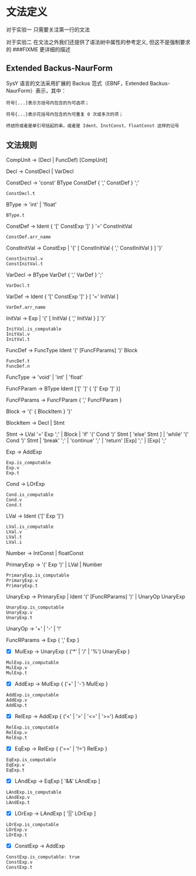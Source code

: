 # 文法定义

对于实验一 只需要关注第一行的文法

对于实验二 在文法之外我们还提供了语法树中属性的参考定义, 但这不是强制要求的 ###FIXME 更详细的描述

## Extended Backus-NaurForm

SysY 语言的文法采用扩展的 Backus 范式（EBNF，Extended Backus-NaurForm）表示，其中：

```
符号[...]表示方括号内包含的为可选项；

符号{...}表示花括号内包含的为可重复 0 次或多次的项；

终结符或者是单引号括起的串，或者是 Ident、InstConst、floatConst 这样的记号
```

## 文法规则

CompUnit -> (Decl | FuncDef) [CompUnit]

Decl -> ConstDecl | VarDecl

ConstDecl -> 'const' BType ConstDef { ',' ConstDef } ';'

```
ConstDecl.t
```

BType -> 'int' | 'float'

```
BType.t 
```

ConstDef -> Ident { '[' ConstExp ']' } '=' ConstInitVal

```
ConstDef.arr_name
```

ConstInitVal -> ConstExp | '{' [ ConstInitVal { ',' ConstInitVal } ] '}'

```
ConstInitVal.v
ConstInitVal.t
```

VarDecl -> BType VarDef { ',' VarDef } ';'

```
VarDecl.t
```

VarDef -> Ident { '[' ConstExp ']' } [ '=' InitVal ]

```
VarDef.arr_name
```

InitVal -> Exp | '{' [ InitVal { ',' InitVal } ] '}'

```
InitVal.is_computable
InitVal.v
InitVal.t
```

FuncDef -> FuncType Ident '(' [FuncFParams] ')' Block

```
FuncDef.t 
FuncDef.n 
```

FuncType -> 'void' | 'int' | 'float'

FuncFParam -> BType Ident ['[' ']' { '[' Exp ']' }]

FuncFParams -> FuncFParam { ',' FuncFParam }

Block -> '{' { BlockItem } '}'

BlockItem -> Decl | Stmt

Stmt -> LVal '=' Exp ';' | Block | 'if' '(' Cond ')' Stmt [ 'else' Stmt ] | 'while' '(' Cond ')' Stmt | 'break' ';' | 'continue' ';' | 'return' [Exp] ';' | [Exp] ';'

Exp -> AddExp

```
Exp.is_computable
Exp.v
Exp.t
```

Cond -> LOrExp

```
Cond.is_computable
Cond.v
Cond.t
```

LVal -> Ident {'[' Exp ']'}

```
LVal.is_computable
LVal.v
LVal.t
LVal.i
```

Number -> IntConst | floatConst

PrimaryExp -> '(' Exp ')' | LVal | Number

```
PrimaryExp.is_computable
PrimaryExp.v
PrimaryExp.t
```

UnaryExp -> PrimaryExp | Ident '(' [FuncRParams] ')' | UnaryOp UnaryExp

```
UnaryExp.is_computable
UnaryExp.v
UnaryExp.t
```

UnaryOp -> '+' | '-' | '!'

FuncRParams -> Exp { ',' Exp }

- [x] MulExp -> UnaryExp { ('*' | '/' | '%') UnaryExp }

```
MulExp.is_computable
MulExp.v
MulExp.t
```

- [x] AddExp -> MulExp { ('+' | '-') MulExp }

```
AddExp.is_computable
AddExp.v
AddExp.t
```

- [x] RelExp -> AddExp { ('<' | '>' | '<=' | '>=') AddExp }

```
RelExp.is_computable
RelExp.v
RelExp.t
```

- [x] EqExp -> RelExp { ('==' | '!=') RelExp }

```
EqExp.is_computable
EqExp.v
EqExp.t
```

- [x] LAndExp -> EqExp [ '&&' LAndExp ]

```
LAndExp.is_computable
LAndExp.v 
LAndExp.t 
```

- [x] LOrExp -> LAndExp [ '||' LOrExp ]

```
LOrExp.is_computable 
LOrExp.v 
LOrExp.t
```

- [x] ConstExp -> AddExp

```
ConstExp.is_computable: true 
ConstExp.v
ConstExp.t
```